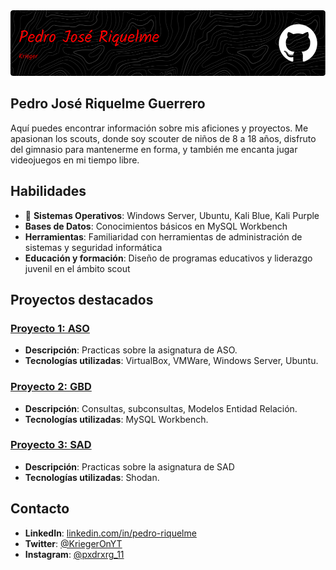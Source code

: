 <img src="img/image.png" class="banner">

## Pedro José Riquelme Guerrero
Aquí puedes encontrar información sobre mis aficiones y proyectos. Me apasionan los scouts, donde soy scouter de niños de 8 a 18 años, disfruto del gimnasio para mantenerme en forma, y también me encanta jugar videojuegos en mi tiempo libre.


## Habilidades
- 🐲 **Sistemas Operativos**: Windows Server, Ubuntu, Kali Blue, Kali Purple
- **Bases de Datos**: Conocimientos básicos en MySQL Workbench
- **Herramientas**: Familiaridad con herramientas de administración de sistemas y seguridad informática
- **Educación y formación**: Diseño de programas educativos y liderazgo juvenil en el ámbito scout

## Proyectos destacados
### [Proyecto 1: ASO](https://github.com/IXKrieger/ASIR-ASO)
- **Descripción**: Practicas sobre la asignatura de ASO.
- **Tecnologías utilizadas**: VirtualBox, VMWare, Windows Server, Ubuntu.


### [Proyecto 2: GBD](https://github.com/IXKrieger/ASIR-GBD)
- **Descripción**: Consultas, subconsultas, Modelos Entidad Relación.
- **Tecnologías utilizadas**: MySQL Workbench.


### [Proyecto 3: SAD](https://github.com/IXKrieger/ASIR-SAD)
- **Descripción**: Practicas sobre la asignatura de SAD
- **Tecnologías utilizadas**: Shodan.


## Contacto
- **LinkedIn**: [linkedin.com/in/pedro-riquelme](https://www.linkedin.com/in/pedro-jos%C3%A9-riquelme-guerrero-a51b2a329/)
- **Twitter**: [@KriegerOnYT](https://x.com/KriegerOnYT)
- **Instagram**: [@pxdrxrg_11](https://www.instagram.com/pxdrxrg_11/)

